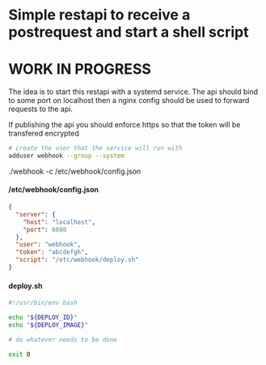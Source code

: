 # Simple restapi to receive a postrequest and start a shell script 

# WORK IN PROGRESS

The idea is to start this restapi with a systemd service. 
The api should bind to some port on localhost then a nginx config should be used to forward requests to the api.

If publishing the api you should enforce https so that the token will be transfered encrypted


```bash
# create the user that the service will run with
adduser webhook --group --system
```

./webhook -c /etc/webhook/config.json

#### /etc/webhook/config.json
```json
{
  "server": {
    "host": "localhost",
    "port": 6080
  },
  "user": "webhook",
  "token": "abcdefgh",
  "script": "/etc/webhook/deploy.sh"
}
```

#### deploy.sh
```bash
#!/usr/bin/env bash

echo "${DEPLOY_ID}"
echo "${DEPLOY_IMAGE}"

# do whatever needs to be done

exit 0
```
